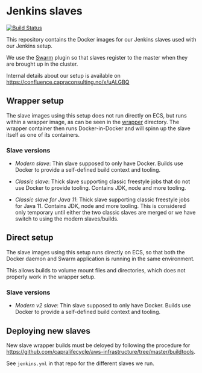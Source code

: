# Jenkins slaves

[![Build Status](https://jenkins.capra.tv/buildStatus/icon?job=buildtools/jenkins-slave/master)](https://jenkins.capra.tv/job/buildtools/job/jenkins-slave/job/master/)

This repository contains the Docker images for our Jenkins slaves used with
our Jenkins setup.

We use the [Swarm](https://plugins.jenkins.io/swarm/) plugin so that
slaves register to the master when they are brought up in the cluster.

Internal details about our setup is available on
https://confluence.capraconsulting.no/x/uALGBQ

## Wrapper setup

The slave images using this setup does not run directly on ECS, but runs
within a wrapper image, as can be seen in the [wrapper](./wrapper/)
directory. The wrapper container then runs Docker-in-Docker and will
spinn up the slave itself as one of its containers.

### Slave versions

* *Modern slave*: Thin slave supposed to only have Docker. Builds use Docker
  to provide a self-defined build context and tooling.

* *Classic slave*: Thick slave supporting classic freestyle jobs that do not
  use Docker to provide tooling. Contains JDK, node and more tooling.

* *Classic slave for Java 11*: Thick slave supporting classic freestyle jobs
  for Java 11. Contains JDK, node and more tooling. This is considered only
  temporary until either the two classic slaves are merged or we have switch
  to using the modern slaves/builds.

## Direct setup

The slave images using this setup runs directly on ECS, so that
both the Docker daemon and Swarm application is running in the
same environment.

This allows builds to volume mount files and directories, which
does not properly work in the wrapper setup.

### Slave versions

* *Modern v2 slave*: Thin slave supposed to only have Docker. Builds use
  Docker to provide a self-defined build context and tooling.

## Deploying new slaves

New slave wrapper builds must be deloyed by following the procedure for
https://github.com/capralifecycle/aws-infrastructure/tree/master/buildtools.

See `jenkins.yml` in that repo for the different slaves we run.
